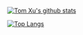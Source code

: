 [![Tom Xu's github stats](https://github-readme-stats.vercel.app/api?username=hengkx&count_private=true&show_icons=true&theme=dark)](https://github.com/hengkx/hengkx)

[![Top Langs](https://github-readme-stats.vercel.app/api/top-langs/?username=hengkx&theme=dark&layout=compact)](https://github.com/hengkx/hengkx)
